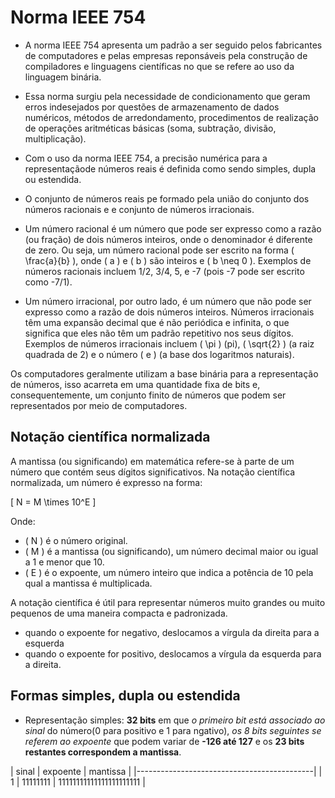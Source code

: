 # Norma IEEE 754

- A norma IEEE 754 apresenta um padrão a ser seguido pelos fabricantes de computadores e pelas empresas reponsáveis pela construção de compiladores e linguagens científicas no que se refere ao uso da linguagem binária.

- Essa norma surgiu pela necessidade de condicionamento que geram erros indesejados por questões de armazenamento de dados numéricos, métodos de arredondamento, procedimentos de realização de operações aritméticas básicas (soma, subtração, divisão, multiplicação).

- Com o uso da norma IEEE 754, a precisão numérica para a representaçãode números reais é definida como sendo simples, dupla ou estendida.

- O conjunto de números reais pe formado pela união do conjunto dos números racionais e e conjunto de números irracionais.

- Um número racional é um número que pode ser expresso como a razão (ou fração) de dois números inteiros, onde o denominador é diferente de zero. Ou seja, um número racional pode ser escrito na forma \( \frac{a}{b} \), onde \( a \) e \( b \) são inteiros e \( b \neq 0 \). Exemplos de números racionais incluem 1/2, 3/4, 5, e -7 (pois -7 pode ser escrito como -7/1).

- Um número irracional, por outro lado, é um número que não pode ser expresso como a razão de dois números inteiros. Números irracionais têm uma expansão decimal que é não periódica e infinita, o que significa que eles não têm um padrão repetitivo nos seus dígitos. Exemplos de números irracionais incluem \( \pi \) (pi), \( \sqrt{2} \) (a raiz quadrada de 2) e o número \( e \) (a base dos logaritmos naturais).

Os computadores geralmente utilizam a base binária para a representação de números, isso acarreta em uma quantidade fixa de bits e, consequentemente, um conjunto finito de números que podem ser representados por meio de computadores.

## Notação científica normalizada

A mantissa (ou significando) em matemática refere-se à parte de um número que contém seus dígitos significativos. Na notação científica normalizada, um número é expresso na forma:

\[ N = M \times 10^E \]

Onde:

- \( N \) é o número original.
- \( M \) é a mantissa (ou significando), um número decimal maior ou igual a 1 e menor que 10.
- \( E \) é o expoente, um número inteiro que indica a potência de 10 pela qual a mantissa é multiplicada.

A notação científica é útil para representar números muito grandes ou muito pequenos de uma maneira compacta e padronizada.

- quando o expoente for negativo, deslocamos a vírgula da direita para a esquerda
- quando o expoente for positivo, deslocamos a vírgula da esquerda para a direita.

## Formas simples, dupla ou estendida

- Representação simples: **32 bits** em que *o primeiro bit está associado ao sinal* do número(0 para positivo e 1 para ngativo), *os 8 bits seguintes se referem ao expoente* que podem variar de **-126 até 127** e os **23 bits restantes correspondem a mantissa**.

| sinal | expoente | mantissa                |
|--------------------------------------------|
| 1     | 11111111 | 11111111111111111111111 |
